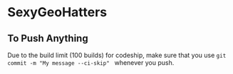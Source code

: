# SexyGeoHatters
## To Push Anything
Due to the build limit (100 builds) for codeship, make sure that you use `git commit -m "My message --ci-skip" `
whenever you push.
